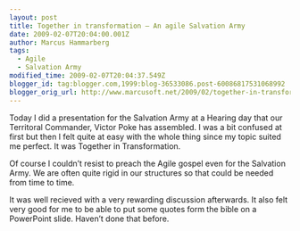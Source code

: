 ```yaml
---
layout: post
title: Together in transformation – An agile Salvation Army
date: 2009-02-07T20:04:00.001Z
author: Marcus Hammarberg
tags:
  - Agile
  - Salvation Army
modified_time: 2009-02-07T20:04:37.549Z
blogger_id: tag:blogger.com,1999:blog-36533086.post-60086817531068992
blogger_orig_url: http://www.marcusoft.net/2009/02/together-in-transformation-agile.html
---
```




Today I did a presentation for the Salvation Army at a Hearing day that
our Territoral Commander, Victor Poke has assembled. I was a bit
confused at first but then I felt quite at easy with the whole thing
since my topic suited me perfect. It was Together in Transformation.

Of course I couldn’t resist to preach the Agile gospel even for the
Salvation Army. We are often quite rigid in our structures so that could
be needed from time to time.

It was well recieved with a very rewarding discussion afterwards. It
also felt very good for me to be able to put some quotes form the bible
on a PowerPoint slide. Haven’t done that before.
